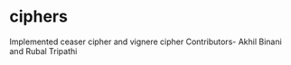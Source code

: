 # ciphers
Implemented ceaser cipher and vignere cipher
Contributors- Akhil Binani and Rubal Tripathi

